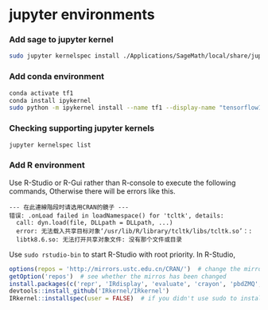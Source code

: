 # jupyter environments

### Add sage to jupyter kernel

```bash
sudo jupyter kernelspec install ./Applications/SageMath/local/share/jupyter/kernels/sagemath
```

### Add conda environment

```bash
conda activate tf1
conda install ipykernel
sudo python -m ipykernel install --name tf1 --display-name "tensorflow1.13"
```

### Checking supporting jupyter kernels

```bash
jupyter kernelspec list
```

### Add R environment

Use R-Studio or R-Gui rather than R-console to execute the following commands, Otherwise there will be errors like this.
```
--- 在此連線階段时请选用CRAN的鏡子 ---
错误: .onLoad failed in loadNamespace() for 'tcltk', details:
  call: dyn.load(file, DLLpath = DLLpath, ...)
  error: 无法载入共享目标对象‘/usr/lib/R/library/tcltk/libs/tcltk.so’：:
  libtk8.6.so: 无法打开共享对象文件: 没有那个文件或目录
```

Use `sudo rstudio-bin` to start R-Studio with root priority. In R-Studio, 

```R
options(repos = 'http://mirrors.ustc.edu.cn/CRAN/')  # change the mirror
getOption('repos')  # see whether the mirros has been changed
install.packages(c('repr', 'IRdisplay', 'evaluate', 'crayon', 'pbdZMQ', 'devtools', 'uuid', 'digest'))
devtools::install_github('IRkernel/IRkernel')
IRkernel::installspec(user = FALSE)  # if you didn't use sudo to install packages, then user=TRUE, and the kernel will be installed in home directory
```
